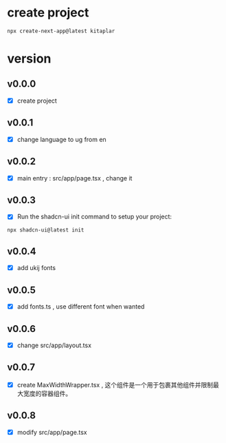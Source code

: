 # create project

```bash
npx create-next-app@latest kitaplar
```

# version

## v0.0.0

- [x] create project

## v0.0.1

- [x] change language to ug from en

## v0.0.2

- [x] main entry : src/app/page.tsx , change it

## v0.0.3

- [x] Run the shadcn-ui init command to setup your project:

```bash
npx shadcn-ui@latest init
```

## v0.0.4

- [x] add ukij fonts

## v0.0.5

- [x] add fonts.ts , use different font when wanted

## v0.0.6

- [x] change src/app/layout.tsx

## v0.0.7

- [x] create MaxWidthWrapper.tsx , 这个组件是一个用于包裹其他组件并限制最大宽度的容器组件。

## v0.0.8

- [x] modify src/app/page.tsx
